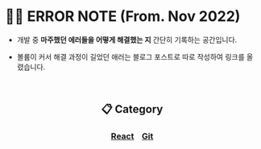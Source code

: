 # 🚨📒 ERROR NOTE (From. Nov 2022)

- 개발 중 <strong>마주했던 에러들을 어떻게 해결했는 지</strong> 간단히 기록하는 공간입니다.

- 볼륨이 커서 해결 과정이 길었던 애러는 블로그 포스트로 따로 작성하여 링크를 올렸습니다.

<br/>

<div align="center">

## 📋 Category

### <a href="https://github.com/SangYoonLee1231/ERROR_NOTE/blob/main/ERROR/react_error.md">React</a> &nbsp;&nbsp; <a href="https://github.com/SangYoonLee1231/ERROR_NOTE/blob/main/ERROR/git_error.md">Git</a>

</div>

<br/>
